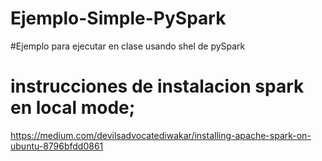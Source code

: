 # Ejemplo-Simple-PySpark

#Ejemplo para ejecutar en clase usando shel de pySpark

# instrucciones de instalacion spark en local mode;
https://medium.com/devilsadvocatediwakar/installing-apache-spark-on-ubuntu-8796bfdd0861
